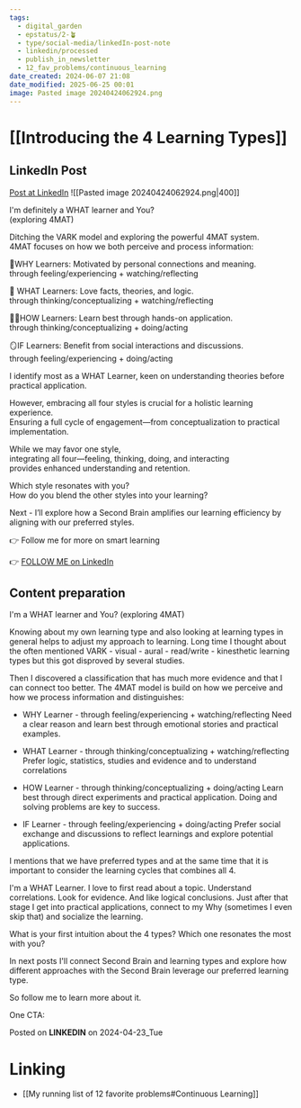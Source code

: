 ```yaml
---
tags:
  - digital_garden
  - epstatus/2-🪴
  - type/social-media/linkedIn-post-note
  - linkedin/processed
  - publish_in_newsletter
  - 12_fav_problems/continuous_learning
date_created: 2024-06-07 21:08
date_modified: 2025-06-25 00:01
image: Pasted image 20240424062924.png
---
```

# [[Introducing the 4 Learning Types]]

## LinkedIn Post

[Post at LinkedIn](https://www.linkedin.com/posts/sebastiankamilli_im-definitely-a-what-learner-and-you-exploring-activity-7188431478718889984-fYFp?utm_source=share&utm_medium=member_desktop)
![[Pasted image 20240424062924.png|400]]

I'm definitely a WHAT learner and You?  
(exploring 4MAT)  
  
Ditching the VARK model and exploring the powerful 4MAT system.  
4MAT focuses on how we both perceive and process information:  
  
🦋WHY Learners: Motivated by personal connections and meaning.  
through feeling/experiencing + watching/reflecting  
  
🔢 WHAT Learners: Love facts, theories, and logic.  
through thinking/conceptualizing + watching/reflecting  
  
🏃🏻HOW Learners: Learn best through hands-on application.  
through thinking/conceptualizing + doing/acting  
  
🪞IF Learners: Benefit from social interactions and discussions.  
through feeling/experiencing + doing/acting  
  
I identify most as a WHAT Learner, keen on understanding theories before practical application.  
  
However, embracing all four styles is crucial for a holistic learning experience.  
Ensuring a full cycle of engagement—from conceptualization to practical implementation.  
  
While we may favor one style,  
integrating all four—feeling, thinking, doing, and interacting  
provides enhanced understanding and retention.  
  
Which style resonates with you?  
How do you blend the other styles into your learning?  
  
Next - I’ll explore how a Second Brain amplifies our learning efficiency by aligning with our preferred styles.  
  
👉 Follow me for more on smart learning

👉 [FOLLOW ME on LinkedIn](https://www.linkedin.com/comm/mynetwork/discovery-see-all?usecase=PEOPLE_FOLLOWS&followMember=sebastiankamilli)

## Content preparation

I'm a WHAT learner and You?
(exploring 4MAT)

Knowing about my own learning type and also looking at learning types in general helps to adjust my approach to learning. Long time I thought about the often mentioned VARK - visual - aural - read/write - kinesthetic learning types but this got disproved by several studies.

Then I discovered a classification that has much more evidence and that I can connect too better. The 4MAT model is build on how we perceive and how we process information and distinguishes:

+ WHY Learner - through feeling/experiencing + watching/reflecting
Need a clear reason and learn best through emotional stories and practical examples.

+ WHAT Learner - through thinking/conceptualizing + watching/reflecting
Prefer logic, statistics, studies and evidence and to understand correlations

+ HOW Learner - through thinking/conceptualizing + doing/acting
Learn best through direct experiments and practical application. Doing and solving problems are key to success.

+ IF Learner - through feeling/experiencing + doing/acting
Prefer social exchange and discussions to reflect learnings and explore potential applications.

I mentions that we have preferred types and at the same time that it is important to consider the learning cycles that combines all 4. 

I'm a WHAT Learner. I love to first read about a topic. Understand correlations. Look for evidence. And like logical conclusions. 
Just after that stage I get into practical applications, connect to my Why (sometimes I even skip that) and socialize the learning. 

What is your first intuition about the 4 types? Which one resonates the most with you?

In next posts I'll connect Second Brain and learning types and explore how different approaches with the Second Brain leverage our preferred learning type. 

So follow me to learn more about it. 

One CTA:

Posted on **LINKEDIN** on 2024-04-23_Tue

# Linking

+ [[My running list of 12 favorite problems#Continuous Learning]]